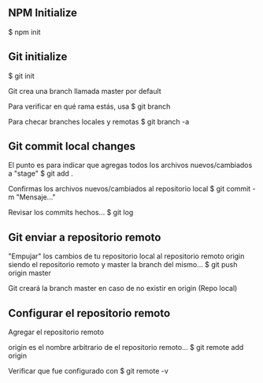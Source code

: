 ## NPM Initialize 

$ npm init

## Git initialize

$ git init

Git crea una branch llamada master por default

Para verificar en qué rama estás, usa
$ git branch

Para checar branches locales y remotas
$ git branch -a

## Git commit local changes

El punto es para indicar que agregas todos los archivos nuevos/cambiados
a "stage"
$ git add . 

Confirmas los archivos nuevos/cambiados al repositorio local
$ git commit -m "Mensaje..."

Revisar los commits hechos...
$ git log

## Git enviar a repositorio remoto



"Empujar" los cambios de tu repositorio local
al repositorio remoto
origin siendo el repositorio remoto y master la branch del mismo...
$ git push origin master

Git creará la branch master en caso de no existir en origin (Repo local)

## Configurar el repositorio remoto
Agregar el repositorio remoto

origin es el nombre arbitrario de el repositorio remoto...
$ git remote add origin <url>

Verificar que fue configurado con
$ git remote -v